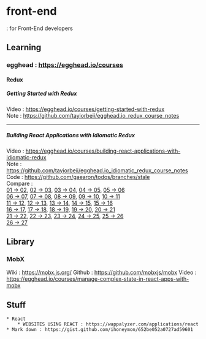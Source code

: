 # front-end  
: for Front-End developers  
  
## Learning   
### egghead : https://egghead.io/courses  
  
#### Redux  
##### Getting Started with Redux  
Video : https://egghead.io/courses/getting-started-with-redux  
Note : https://github.com/tayiorbeii/egghead.io_redux_course_notes  
  
***  

##### Building React Applications with Idiomatic Redux  
Video : https://egghead.io/courses/building-react-applications-with-idiomatic-redux  
Note : https://github.com/tayiorbeii/egghead.io_idiomatic_redux_course_notes  
Code : https://github.com/gaearon/todos/branches/stale  
Compare :  
[01 -> 02](https://github.com/gaearon/todos/compare/01-simplifying-the-arrow-functions...02-supplying-the-initial-state), [02 -> 03](https://github.com/gaearon/todos/compare/02-supplying-the-initial-state...03-persisting-state-to-local-storage), [03 -> 04](https://github.com/gaearon/todos/compare/03-persisting-state-to-local-storage...04-refactoring-entry-point), [04 -> 05](https://github.com/gaearon/todos/compare/04-refactoring-entry-point...05-adding-react-router), [05 -> 06](https://github.com/gaearon/todos/compare/05-adding-react-router...06-navigating-with-react-router-link)  
[06 -> 07](https://github.com/gaearon/todos/compare/06-navigating-with-react-router-link...07-filtering-redux-state-with-react-router-params), [07 -> 08](https://github.com/gaearon/todos/compare/07-filtering-redux-state-with-react-router-params...08-using-withrouter-to-inject-params-into-connected-components), [08 -> 09](https://github.com/gaearon/todos/compare/08-using-withrouter-to-inject-params-into-connected-components...09-using-mapdispatchtoprops-shorthand-notation), [09 -> 10](https://github.com/gaearon/todos/compare/09-using-mapdispatchtoprops-shorthand-notation...10-colocating-selectors-with-reducers), [10 -> 11](https://github.com/gaearon/todos/compare/10-colocating-selectors-with-reducers...11-normalizing-the-state-shape)  
[11 -> 12](https://github.com/gaearon/todos/compare/11-normalizing-the-state-shape...12-wrapping-dispatch-to-log-actions), [12 -> 13](https://github.com/gaearon/todos/compare/12-wrapping-dispatch-to-log-actions...13-adding-a-fake-backend), [13 -> 14](https://github.com/gaearon/todos/compare/13-adding-a-fake-backend...14-fetching-data-on-route-change), [14 -> 15](https://github.com/gaearon/todos/compare/14-fetching-data-on-route-change...15-dispatching-actions-with-fetched-data), [15 -> 16](https://github.com/gaearon/todos/compare/15-dispatching-actions-with-fetched-data...16-wrapping-dispatch-to-recognize-promises)  
[16 -> 17](https://github.com/gaearon/todos/compare/16-wrapping-dispatch-to-recognize-promises...17-the-middleware-chain), [17 -> 18](https://github.com/gaearon/todos/compare/17-the-middleware-chain...18-applying-redux-middleware), [18 -> 19](https://github.com/gaearon/todos/compare/18-applying-redux-middleware...19-updating-state-with-fetched-data), [19 -> 20](https://github.com/gaearon/todos/compare/19-updating-state-with-fetched-data...20-splitting-the-reducer-files), [20 -> 21](https://github.com/gaearon/todos/compare/20-splitting-the-reducer-files...21-displaying-loading-indicators)  
[21 -> 22](https://github.com/gaearon/todos/compare/21-displaying-loading-indicators...22-dispatching-multiple-actions-with-thunks), [22 -> 23](https://github.com/gaearon/todos/compare/22-dispatching-multiple-actions-with-thunks...23-dispatching-actions-conditionally-with-thunks), [23 -> 24](https://github.com/gaearon/todos/compare/23-dispatching-actions-conditionally-with-thunks...24-handling-network-errors), [24 -> 25](https://github.com/gaearon/todos/compare/24-handling-network-errors...25-creating-data-on-the-server), [25 -> 26](https://github.com/gaearon/todos/compare/25-creating-data-on-the-server...26-normalizing-json-responses-with-normalizr)  
[26 -> 27](https://github.com/gaearon/todos/compare/26-normalizing-json-responses-with-normalizr...27-updating-data-on-the-server)  

## Library

### MobX

Wiki : https://mobx.js.org/
Github : https://github.com/mobxjs/mobx
Video : https://egghead.io/courses/manage-complex-state-in-react-apps-with-mobx
                        
## Stuff  
    * React  
        * WEBSITES USING REACT : https://wappalyzer.com/applications/react  
    * Mark down : https://gist.github.com/ihoneymon/652be052a0727ad59601
